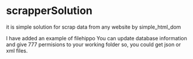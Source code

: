 # scrapperSolution
it is simple solution for scrap data from any website by simple_html_dom

I have added an example of filehippo
You can update database information and give 777 permisions to your working folder so, you could get json or xml files.
